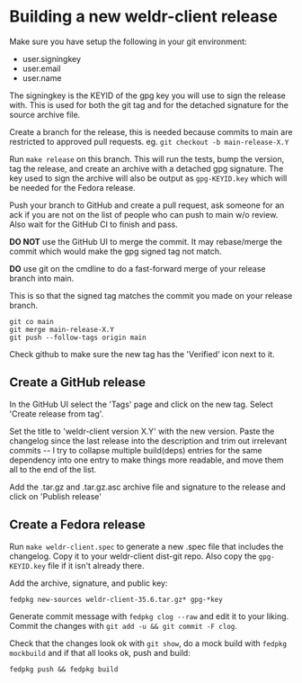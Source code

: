 # Building a new weldr-client release

Make sure you have setup the following in your git environment:
* user.signingkey
* user.email
* user.name

The signingkey is the KEYID of the gpg key you will use to sign the release
with.  This is used for both the git tag and for the detached signature for the
source archive file.

Create a branch for the release, this is needed because commits to main are
restricted to approved pull requests.  eg. `git checkout -b main-release-X.Y`

Run `make release` on this branch.  This will run the tests, bump the version,
tag the release, and create an archive with a detached gpg signature.  The key
used to sign the archive will also be output as `gpg-KEYID.key` which will be
needed for the Fedora release.

Push your branch to GitHub and create a pull request, ask someone for an ack
if you are not on the list of people who can push to main w/o review.  Also
wait for the GitHub CI to finish and pass.

**DO NOT** use the GitHub UI to merge the commit.  It may rebase/merge the
commit which would make the gpg signed tag not match.

**DO** use git on the cmdline to do a fast-forward merge of your release branch
into main.

This is so that the signed tag matches the commit you made on your release
branch.

    git co main
    git merge main-release-X.Y
    git push --follow-tags origin main

Check github to make sure the new tag has the 'Verified' icon next to it.


## Create a GitHub release

In the GitHub UI select the 'Tags' page and click on the new tag.  Select 'Create
release from tag'.

Set the title to 'weldr-client version X.Y' with the new version.  Paste the
changelog since the last release into the description and trim out irrelevant
commits -- I try to collapse multiple build(deps) entries for the same
dependency into one entry to make things more readable, and move them all to
the end of the list.

Add the .tar.gz and .tar.gz.asc archive file and signature to the release and
click on 'Publish release'


## Create a Fedora release

Run `make weldr-client.spec` to generate a new .spec file that includes the
changelog.  Copy it to your weldr-client dist-git repo.  Also copy the
`gpg-KEYID.key` file if it isn't already there.

Add the archive, signature, and public key:

    fedpkg new-sources weldr-client-35.6.tar.gz* gpg-*key

Generate commit message with `fedpkg clog --raw` and edit it to your liking.  Commit the
changes with `git add -u && git commit -F clog`.

Check that the changes look ok with `git show`, do a mock build with `fedpkg mockbuild`
and if that all looks ok, push and build:

    fedpkg push && fedpkg build
